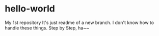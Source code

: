 # hello-world
My 1st repository
It's just readme of a new branch. I don't know how to handle these things. 
Step by Step, ha~~
